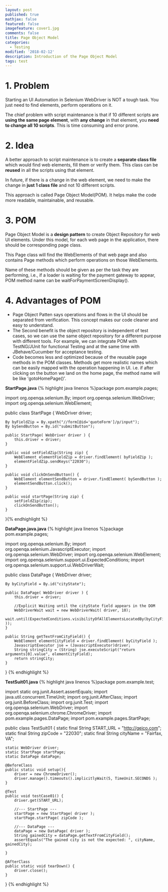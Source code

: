 ```yaml
---
layout: post
published: true
mathjax: false
featured: false
imagefeature: cover1.jpg
comments: false
title: Page Object Model
categories:
  - Testing
modified: '2018-02-12'
description: Introduction of the Page Object Model
tags: test
---
```

# 1. Problem

Starting an UI Automation in Selenium WebDriver is NOT a tough task. You just need to find elements, perform operations on it.

The chief problem with script maintenance is that if 10 different scripts are **using the same page element**, with **any change** in that element, you **need to change all 10 scripts**. This is time consuming and error prone.

# 2. Idea

A better approach to script maintenance is to create a **separate class file** which would find web elements, fill them or verify them. This class can be **reused** in all the scripts using that element. 

In future, if there is a change in the web element, we need to make the change in **just 1 class file** and not 10 different scripts.

This approach is called Page Object Model(POM). It helps make the code more readable, maintainable, and reusable.

# 3. POM

Page Object Model is a **design pattern** to create Object Repository for web UI elements. 
Under this model, for each web page in the application, there should be corresponding page class.

This Page class will find the WebElements of that web page and also contains Page methods which perform operations on those WebElements. 

Name of these methods should be given as per the task they are performing, i.e., if a loader is waiting for the payment gateway to appear, POM method name can be waitForPaymentScreenDisplay().

# 4. Advantages of POM

- Page Object Patten says operations and flows in the UI should be separated from verification. This concept makes our code cleaner and easy to understand.
- The Second benefit is the object repository is independent of test cases, so we can use the same object repository for a different purpose with different tools. For example, we can integrate POM with TestNG/JUnit for functional Testing and at the same time with JBehave/Cucumber for acceptance testing.
- Code becomes less and optimized because of the reusable page methods in the POM classes. 
Methods get more realistic names which can be easily mapped with the operation happening in UI. i.e. if after clicking on the button we land on the home page, the method name will be like 'gotoHomePage()'.

**StartPage.java**
{% highlight java linenos %}package pom.example.pages;

import org.openqa.selenium.By;
import org.openqa.selenium.WebDriver;
import org.openqa.selenium.WebElement;

public class StartPage {
	WebDriver driver;
	
	By byFieldZip = By.xpath("//form[@id='quoteForm']/p/input");
	By bySendButton = By.id("submitButton");
	
	public StartPage( WebDriver driver ) {
		this.driver = driver;
	}
	
	public void setFieldZip(String zip) {		
		WebElement elementFieldZip = driver.findElement( byFieldZip );
		elementFieldZip.sendKeys("22030");
	}
	
	public void clickOnSendButton() {		
		WebElement elementSendButton = driver.findElement( bySendButton );
		elementSendButton.click();
	}
	
	public void startPage(String zip) {
		setFieldZip(zip);
		clickOnSendButton();
	}
}{% endhighlight %}

**DataPage.java.java**
{% highlight java linenos %}package pom.example.pages;

import org.openqa.selenium.By;
import org.openqa.selenium.JavascriptExecutor;
import org.openqa.selenium.WebDriver;
import org.openqa.selenium.WebElement;
import org.openqa.selenium.support.ui.ExpectedConditions;
import org.openqa.selenium.support.ui.WebDriverWait;

public class DataPage {
	WebDriver driver;

	By byCityField = By.id("cityState");
	
	public DataPage( WebDriver driver ) {
		this.driver = driver;
		
		//Explicit Waiting until the cityState field appears in the DOM
		WebDriverWait wait = new WebDriverWait( driver, 10);				
		wait.until(ExpectedConditions.visibilityOfAllElementsLocatedBy(byCityField ));
	}
	
	public String getTextFromCityField() {
		WebElement elementCityField = driver.findElement( byCityField );
		JavascriptExecutor jse = (JavascriptExecutor)driver;
		String stringCity = (String) jse.executeScript("return arguments[0].value", elementCityField);
		return stringCity;		
	}	
}
{% endhighlight %}

**TestSuit01.java**
{% highlight java linenos %}package pom.example.test;

import static org.junit.Assert.assertEquals;
import java.util.concurrent.TimeUnit;
import org.junit.AfterClass;
import org.junit.BeforeClass;
import org.junit.Test;
import org.openqa.selenium.WebDriver;
import org.openqa.selenium.chrome.ChromeDriver;
import pom.example.pages.DataPage;
import pom.example.pages.StartPage;

public class TestSuit01 {
	static final String START_URL = "http://geico.com";
	static final String zipCode = "22030";
	static final String cityName = "Fairfax, VA";
	
	static WebDriver driver;
	static StartPage startPage;
	static DataPage dataPage;
	
	@BeforeClass
	public static void setup(){
		driver = new ChromeDriver();		
		driver.manage().timeouts().implicitlyWait(5, TimeUnit.SECONDS );
	}
	
	@Test
	public void testCase01() {
		driver.get(START_URL);
		
		//--- StartPage ---
		startPage = new StartPage( driver );
		startPage.startPage( zipCode );
		
		//--- DataPage ---
		dataPage = new DataPage( driver );
		String gainedCity = dataPage.getTextFromCityField();
		assertEquals("The gained city is not the expected: ", cityName, gainedCity);
		
	}	
	
	@AfterClass
	public static void tearDown() {
		driver.close();
	}
}
{% endhighlight %}

